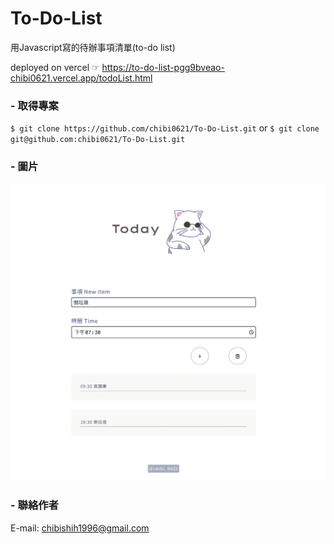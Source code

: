 # To-Do-List 
用Javascript寫的待辦事項清單(to-do list)

deployed on vercel ☞ https://to-do-list-pgg9bveao-chibi0621.vercel.app/todoList.html

### - 取得專案
`$ git clone https://github.com/chibi0621/To-Do-List.git`
or 
`$ git clone git@github.com:chibi0621/To-Do-List.git`

### - 圖片
<img src = "https://github.com/chibi0621/To-Do-List/blob/main/todoList.png">

### - 聯絡作者
E-mail: chibishih1996@gmail.com
